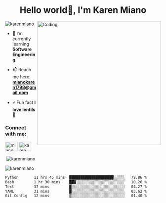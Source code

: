 
<h1 align="center">Hello world👋, I'm Karen Miano</h1>

<img align="right" alt="Coding" width="400" src="https://th.bing.com/th/id/R.d4b0936f300957f9e96b6dcb40041c28?rik=TMF69je6zBrb4w&riu=http%3a%2f%2fwww.cartoonbucket.com%2fwp-content%2fuploads%2f2015%2f07%2fAnime-Typing-In-Computer.gif&ehk=%2fuUhMW1M7LTRIvXg8OWTKCR1n9IoWkNK1igokCXhBkE%3d&risl=&pid=ImgRaw&r=0"> 

<p align="left"> <img src="https://komarev.com/ghpvc/?username=karenmiano&label=Profile%20views&color=0e75b6&style=flat" alt="karenmiano" /> </p> 

- 🌱 I’m currently learning **Software Engineering**
  
- 📫 Reach me here: **mianokaren1798@gmail.com** 

- ⚡ Fun fact **I love lentils🍵** 

<h3 align="left">Connect with me:</h3>
<p align="left">
<a href="https://twitter.com/miano_karenn" target="blank"><img align="center" src="https://raw.githubusercontent.com/rahuldkjain/github-profile-readme-generator/master/src/images/icons/Social/twitter.svg" alt="miano_karenn" height="30" width="40" /></a>
<a href="https://linkedin.com/in/karen miano" target="blank"><img align="center" src="https://raw.githubusercontent.com/rahuldkjain/github-profile-readme-generator/master/src/images/icons/Social/linked-in-alt.svg" alt="karen miano" height="30" width="40" /></a>
</p> 


<p>&nbsp;<img align="center" src="https://github-readme-stats.vercel.app/api?username=karenmiano&show_icons=true&locale=en" alt="karenmiano" /></p> 

<p><img align="center" src="https://github-readme-streak-stats.herokuapp.com/?user=karenmiano&" alt="karenmiano" /></p>
 <!--START_SECTION:waka-->

```txt
Python       11 hrs 45 mins  ████████████████████░░░░░   79.86 %
Bash         1 hr 30 mins    ██▓░░░░░░░░░░░░░░░░░░░░░░   10.26 %
Text         37 mins         █░░░░░░░░░░░░░░░░░░░░░░░░   04.27 %
YAML         31 mins         █░░░░░░░░░░░░░░░░░░░░░░░░   03.62 %
Git Config   12 mins         ▒░░░░░░░░░░░░░░░░░░░░░░░░   01.40 %
```

<!--END_SECTION:waka-->
